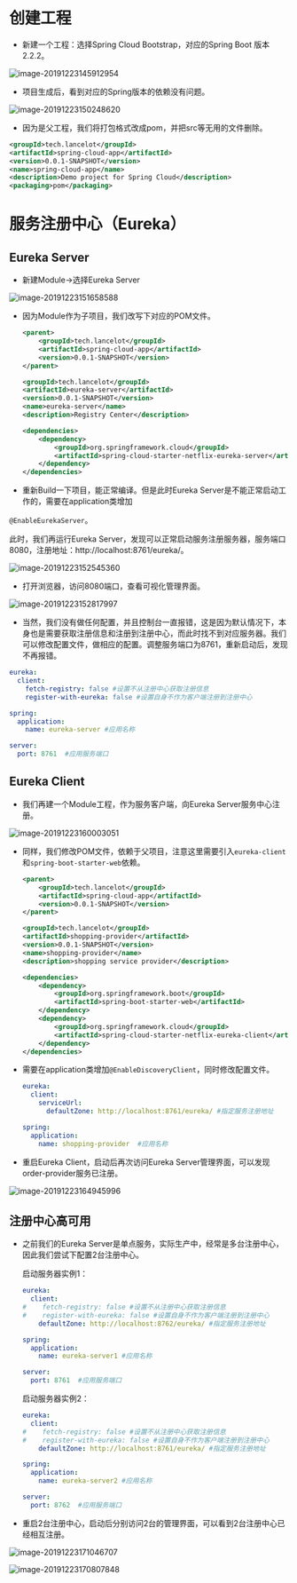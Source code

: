 # 创建工程

- 新建一个工程：选择Spring Cloud Bootstrap，对应的Spring Boot 版本2.2.2。

![image-20191223145912954](https://typora-lancelot.oss-cn-beijing.aliyuncs.com/typora/20191223145916-192957.png) 

- 项目生成后，看到对应的Spring版本的依赖没有问题。

![image-20191223150248620](https://typora-lancelot.oss-cn-beijing.aliyuncs.com/typora/20191223150251-287472.png) 

- 因为是父工程，我们将打包格式改成pom，并把src等无用的文件删除。

```xml
<groupId>tech.lancelot</groupId>
<artifactId>spring-cloud-app</artifactId>
<version>0.0.1-SNAPSHOT</version>
<name>spring-cloud-app</name>
<description>Demo project for Spring Cloud</description>
<packaging>pom</packaging>
```

# 服务注册中心（Eureka）

## Eureka Server

- 新建Module->选择Eureka Server

![image-20191223151658588](https://typora-lancelot.oss-cn-beijing.aliyuncs.com/typora/20191223151658-503196.png)

- 因为Module作为子项目，我们改写下对应的POM文件。

  ```xml
  <parent>
      <groupId>tech.lancelot</groupId>
      <artifactId>spring-cloud-app</artifactId>
      <version>0.0.1-SNAPSHOT</version>
  </parent>
  
  <groupId>tech.lancelot</groupId>
  <artifactId>eureka-server</artifactId>
  <version>0.0.1-SNAPSHOT</version>
  <name>eureka-server</name>
  <description>Registry Center</description>
  
  <dependencies>
      <dependency>
          <groupId>org.springframework.cloud</groupId>
          <artifactId>spring-cloud-starter-netflix-eureka-server</artifactId>
      </dependency>
  </dependencies>
  ```

- 重新Build一下项目，能正常编译。但是此时Eureka Server是不能正常启动工作的，需要在application类增加

`@EnableEurekaServer`。

此时，我们再运行Eureka Server，发现可以正常启动服务注册服务器，服务端口8080，注册地址：http://localhost:8761/eureka/。

![image-20191223152545360](https://typora-lancelot.oss-cn-beijing.aliyuncs.com/typora/20191223152546-811106.png) 

- 打开浏览器，访问8080端口，查看可视化管理界面。

![image-20191223152817997](https://typora-lancelot.oss-cn-beijing.aliyuncs.com/typora/20191223152819-939500.png) 

-  当然，我们没有做任何配置，并且控制台一直报错，这是因为默认情况下，本身也是需要获取注册信息和注册到注册中心，而此时找不到对应服务器。我们可以修改配置文件，做相应的配置。调整服务端口为8761，重新启动后，发现不再报错。

```yaml
eureka:
  client:
    fetch-registry: false #设置不从注册中心获取注册信息
    register-with-eureka: false #设置自身不作为客户端注册到注册中心

spring:
  application:
    name: eureka-server #应用名称

server:
  port: 8761  #应用服务端口
```

## Eureka Client

- 我们再建一个Module工程，作为服务客户端，向Eureka Server服务中心注册。

![image-20191223160003051](https://typora-lancelot.oss-cn-beijing.aliyuncs.com/typora/20191223160004-250266.png)   

- 同样，我们修改POM文件，依赖于父项目，注意这里需要引入`eureka-client`和`spring-boot-starter-web`依赖。

  ```xml
  <parent>
      <groupId>tech.lancelot</groupId>
      <artifactId>spring-cloud-app</artifactId>
      <version>0.0.1-SNAPSHOT</version>
  </parent>
  
  <groupId>tech.lancelot</groupId>
  <artifactId>shopping-provider</artifactId>
  <version>0.0.1-SNAPSHOT</version>
  <name>shopping-provider</name>
  <description>shopping service provider</description>
  
  <dependencies>
      <dependency>
          <groupId>org.springframework.boot</groupId>
          <artifactId>spring-boot-starter-web</artifactId>
      </dependency>
      <dependency>
          <groupId>org.springframework.cloud</groupId>
          <artifactId>spring-cloud-starter-netflix-eureka-client</artifactId>
      </dependency>
  </dependencies>
  ```

- 需要在application类增加`@EnableDiscoveryClient`，同时修改配置文件。

  ```yaml
  eureka:
    client:
      serviceUrl:
        defaultZone: http://localhost:8761/eureka/ #指定服务注册地址
  
  spring:
    application:
      name: shopping-provider  #应用名称
  ```

- 重启Eureka Client，启动后再次访问Eureka Server管理界面，可以发现order-provider服务已注册。

![image-20191223164945996](https://typora-lancelot.oss-cn-beijing.aliyuncs.com/typora/20191223164946-795714.png) 

## 注册中心高可用

- 之前我们的Eureka Server是单点服务，实际生产中，经常是多台注册中心，因此我们尝试下配置2台注册中心。

  启动服务器实例1：

  ```yaml
  eureka:
    client:
  #    fetch-registry: false #设置不从注册中心获取注册信息
  #    register-with-eureka: false #设置自身不作为客户端注册到注册中心
      defaultZone: http://localhost:8762/eureka/ #指定服务注册地址
  
  spring:
    application:
      name: eureka-server1 #应用名称
  
  server:
    port: 8761  #应用服务端口
  ```

  启动服务器实例2：

  ```yaml
  eureka:
    client:
  #    fetch-registry: false #设置不从注册中心获取注册信息
  #    register-with-eureka: false #设置自身不作为客户端注册到注册中心
      defaultZone: http://localhost:8761/eureka/ #指定服务注册地址
  
  spring:
    application:
      name: eureka-server2 #应用名称
  
  server:
    port: 8762  #应用服务端口
  ```

- 重启2台注册中心，启动后分别访问2台的管理界面，可以看到2台注册中心已经相互注册。

![image-20191223171046707](https://typora-lancelot.oss-cn-beijing.aliyuncs.com/typora/20191223171047-139370.png) 

![image-20191223170807848](https://typora-lancelot.oss-cn-beijing.aliyuncs.com/typora/20191223170808-100492.png) 